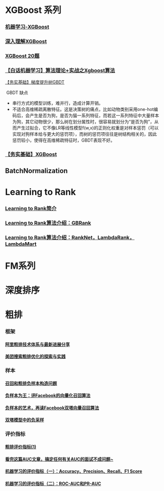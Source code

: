 # XGBoost 系列

### [机器学习-XGBoost](https://zhuanlan.zhihu.com/p/105612830)

### [深入理解XGBoost](https://zhuanlan.zhihu.com/p/83901304)

### [XGBoost 20题](https://www.cnblogs.com/cassielcode/p/12469053.html)

### [【白话机器学习】算法理论+实战之Xgboost算法](https://zhuanlan.zhihu.com/p/139635028)

[【务实基础】梯度提升树GBDT](https://zhuanlan.zhihu.com/p/338122487)

​	GBDT 缺点

- 串行方式的模型训练，难并行，造成计算开销。
- 不适合高维稀疏离散特征。这是决策树的痛点，比如动物类别采用one-hot编码后，会产生是否为狗，是否为猫一系列特征，而若这一系列特征中大量样本为狗，其它动物很少，那么树在划分属性时，很容易就划分为“是否为狗”，从而产生过拟合，它不像LR等线性模型f(w,x)的正则化权重是对样本惩罚（可以实现对狗样本给与更大的惩罚项），而树的惩罚项往往是树结构相关的，因此惩罚较小，使得在高维稀疏特征时，GBDT表现不好。

### [【务实基础】XGBoost](https://zhuanlan.zhihu.com/p/340223260)

## BatchNormalization

# Learning to Rank

### [Learning to Rank简介](https://www.cnblogs.com/bentuwuying/p/6681943.html)

### [Learning to Rank算法介绍：GBRank](https://www.cnblogs.com/bentuwuying/p/6684585.html)

### [Learning to Rank算法介绍：RankNet，LambdaRank，LambdaMart ](https://www.cnblogs.com/bentuwuying/p/6690836.html)

# FM系列

# 深度排序

# 粗排

### 框架

#### [阿里粗排技术体系与最新进展分享](https://zhuanlan.zhihu.com/p/355828527)

#### [美团搜索粗排优化的探索与实践](https://zhuanlan.zhihu.com/p/553953132)

### 样本

#### [召回和粗排负样本构造问题](https://zhuanlan.zhihu.com/p/352961688)

#### [负样本为王：评Facebook的向量化召回算法](https://zhuanlan.zhihu.com/p/165064102)

#### [负样本的艺术，再读Facebook双塔向量召回算法](https://zhuanlan.zhihu.com/p/386913612)

#### [双塔模型中的负采样](https://zhuanlan.zhihu.com/p/406783325)

### 评价指标

#### [粗排评价指标(1)](https://zhuanlan.zhihu.com/p/340250384)

#### [看完这篇AUC文章，搞定任何有关AUC的面试不成问题~](https://zhuanlan.zhihu.com/p/360765777)

#### [机器学习的评价指标（一）：Accuracy、Precision、Recall、F1 Score](https://zhuanlan.zhihu.com/p/364253497)

#### [机器学习的评价指标（二）：ROC-AUC和PR-AUC](https://zhuanlan.zhihu.com/p/364299008)